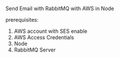 Send Email with RabbitMQ with AWS in Node

prerequisites:

1. AWS account with SES enable 
2. AWS Access Credentials
3. Node 
4. RabbitMQ Server
